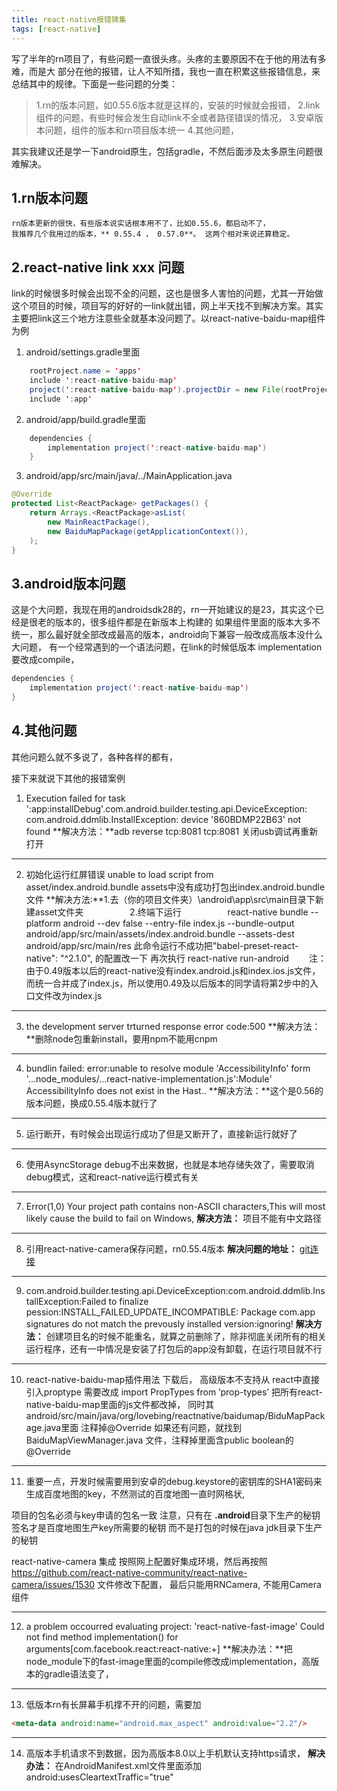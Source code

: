 ```yaml
---
title: react-native报错锦集
tags: [react-native]
---
```


写了半年的rn项目了，有些问题一直很头疼。头疼的主要原因不在于他的用法有多难，而是大
    部分在他的报错，让人不知所措，我也一直在积累这些报错信息，来总结其中的规律。下面是一些问题的分类：
> 1.rn的版本问题，如0.55.6版本就是这样的，安装的时候就会报错，
> 2.link组件的问题，有些时候会发生自动link不全或者路径错误的情况，
> 3.安卓版本问题，组件的版本和rn项目版本统一
> 4.其他问题，

其实我建议还是学一下android原生，包括gradle，不然后面涉及太多原生问题很难解决。

## 1.rn版本问题 ##

    rn版本更新的很快，有些版本说实话根本用不了，比如0.55.6，都启动不了，
    我推荐几个我用过的版本，** 0.55.4 ， 0.57.0**。 这两个相对来说还算稳定。

## 2.react-native link  xxx   问题 ##
link的时候很多时候会出现不全的问题，这也是很多人害怕的问题，尤其一开始做这个项目的时候，项目写的好好的一link就出错，网上半天找不到解决方案。其实主要把link这三个地方注意些全就基本没问题了。以react-native-baidu-map组件为例

1. android/settings.gradle里面
    
```java
    rootProject.name = 'apps'
    include ':react-native-baidu-map'
    project(':react-native-baidu-map').projectDir = new File(rootProject.projectDir, '../node_modules/react-native-baidu-map/android')
    include ':app'
```
    
2. android/app/build.gradle里面
    
```java
    dependencies {
        implementation project(':react-native-baidu-map')
    }
```

3. android/app/src/main/java/../MainApplication.java

```java
@Override
protected List<ReactPackage> getPackages() {
    return Arrays.<ReactPackage>asList(
        new MainReactPackage(),
        new BaiduMapPackage(getApplicationContext()),
    );
}
```
## 3.android版本问题 ##
这是个大问题，我现在用的androidsdk28的，rn一开始建议的是23，其实这个已经是很老的版本的，很多组件都是在新版本上构建的
如果组件里面的版本大多不统一，那么最好就全部改成最高的版本，android向下兼容一般改成高版本没什么大问题，
有一个经常遇到的一个语法问题，在link的时候低版本  implementation要改成compile，
```java
dependencies {
    implementation project(':react-native-baidu-map')
}
```
## 4.其他问题 ##
其他问题么就不多说了，各种各样的都有，

接下来就说下其他的报错案例

1. Execution failed for task ':app:installDebug'.com.android.builder.testing.api.DeviceException: com.android.ddmlib.InstallException: device '860BDMP22B63' not found
**解决方法：**adb reverse tcp:8081 tcp:8081  关闭usb调试再重新打开

------

2. 初始化运行红屏错误 unable to load script from asset/index.android.bundle
assets中没有成功打包出index.android.bundle文件
**解决方法:**1.去（你的项目文件夹）\android\app\src\main目录下新建asset文件夹
　　　　　2.终端下运行
　　　　　react-native bundle --platform android --dev false --entry-file index.js --bundle-output android/app/src/main/assets/index.android.bundle --assets-dest android/app/src/main/res
此命令运行不成功把"babel-preset-react-native": "^2.1.0",
的配置改一下
再次执行 react-native run-android
　　注：由于0.49版本以后的react-native没有index.android.js和index.ios.js文件，而统一合并成了index.js，所以使用0.49及以后版本的同学请将第2步中的入口文件改为index.js

------

3. the development server trturned response error code:500
**解决方法：**删除node包重新install，要用npm不能用cnpm

------

4. bundlin failed: error:unable to resolve module  'AccessibilityInfo' form '...node_modules/...react-native-implementation.js':Module' AccessibilityInfo does not exist in the Hast..
**解决方法：**这个是0.56的版本问题，换成0.55.4版本就行了

------

5. 运行断开，有时候会出现运行成功了但是又断开了，直接新运行就好了

------

6. 使用AsyncStorage  debug不出来数据，也就是本地存储失效了，需要取消debug模式，这和react-native运行模式有关

------

7. Error(1,0) Your project path contains non-ASCII characters,This will most likely cause the
    build to fail on Windows,
**解决方法：** 项目不能有中文路径

------

8. 引用react-native-camera保存问题，rn0.55.4版本
**解决问题的地址：** [git连接](https://github.com/react-native-community/react-native-camera/issues/1530)

------

9. com.android.builder.testing.api.DeviceException:com.android.ddmlib.InstallException:Failed to finalize pession:INSTALL_FAILED_UPDATE_INCOMPATIBLE: Package com.app signatures do not match the prevously installed version:ignoring!
**解决方法：** 创建项目名的时候不能重名，就算之前删除了，除非彻底关闭所有的相关运行程序，还有一中情况是安装了打包后的app没有卸载，在运行项目就不行

------

10. react-native-baidu-map插件用法
下载后， 高级版本不支持从 react中直接引入proptype
需要改成 import PropTypes from  ’prop-types’ 把所有react-native-baidu-map里面的js文件都改掉，
同时其android/src/main/java/org/lovebing/reactnative/baidumap/BiduMapPackage.java里面
注释掉@Override 
如果还有问题，就找到BaiduMapViewManager.java 文件，注释掉里面含public boolean的@Override

------

11. 重要一点，开发时候需要用到安卓的debug.keystore的密钥库的SHA1密码来生成百度地图的key，不然测试的百度地图一直时网格状,

项目的包名必须与key申请的包名一致
注意，只有在 **.android**目录下生产的秘钥签名才是百度地图生产key所需要的秘钥
而不是打包的时候在java  jdk目录下生产的秘钥

react-native-camera  集成
按照网上配置好集成环境，然后再按照
https://github.com/react-native-community/react-native-camera/issues/1530
文件修改下配置，
最后只能用RNCamera, 不能用Camera组件

------

12. a problem occourred evaluating project: 'react-native-fast-image'
Could not find method implementation() for arguments[com.facebook.react:react-native:+]
**解决办法：**把node_module下的fast-image里面的compile修改成implementation，高版本的gradle语法变了，

------

13. 低版本rn有长屏幕手机撑不开的问题，需要加
```html
<meta-data android:name="android.max_aspect" android:value="2.2"/>
```

------

14. 高版本手机请求不到数据，因为高版本8.0以上手机默认支持https请求，
**解决办法：** 在AndroidManifest.xml文件里面添加android:usesCleartextTraffic="true"

